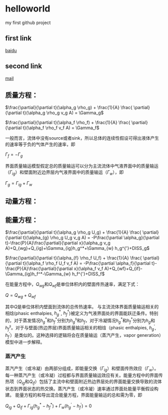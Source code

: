 # helloworld
my first github project

## first link
[baidu](http://www.baidu.com)

## second link
[mail](http://mail.163.com)

## 质量方程：

$\frac{\partial}{\partial t}(\alpha_g \rho_g) + \frac{1}{A} \frac{ \partial}{\partial t}(\alpha_g \rho_g v_g A) = \Gamma_g$

$\frac{\partial}{\partial t}(\alpha_f \rho_f) + \frac{1}{A} \frac{ \partial}{\partial t}(\alpha_f \rho_f v_f A) = \Gamma_f$

一般而言，流体中没有source或者sink，所以总体的连续性假设可得出液体产生的速率等于负的气体产生的速率，即

$\Gamma_f = -\Gamma_g$

界面质量输运模型假定总的质量输运可以分为主流流体中气液界面中的质量输运（$\Gamma_{ig}$）和壁面附近边界层内气液界面中的质量输运（$\Gamma_{w}$），即

$\Gamma_{g} = \Gamma_{ig} + \Gamma_{w}$

## 动量方程：

## 能量方程：
$\frac{\partial}{\partial t}(\alpha_g \rho_g U_g) + \frac{1}{A} \frac{ \partial}{\partial t}(\alpha_{g} \rho_g U_g v_g A) = -P\frac{\partial \alpha_g}{\partial t}-\frac{P}{A}\frac{\partial}{\partial x}(\alpha_g v_g A)+Q_{wg}+Q_{ig}+\Gamma_{ig}h_g^*+\Gamma_{w} h_g^{'}+DISS_g$

$\frac{\partial}{\partial t}(\alpha_{f} \rho_f U_f) + \frac{1}{A} \frac{ \partial}{\partial t}(\alpha_f \rho_f U_f v_f A) = -P\frac{\partial \alpha_f}{\partial t}-\frac{P}{A}\frac{\partial}{\partial x}(\alpha_f v_f A)+Q_{wf}+Q_{if}-\Gamma_{ig}h_f^*-\Gamma_{w} h_f^{'}+DISS_f$

在能量方程中，$Q_{wg}$和$Q_{wf}$是单位体积内的壁面传热速率，满足下式：

$Q=Q_{wg}+Q_{wf}$

其中$Q$是单位体积内壁面到流体的总传热速率。
与主流流体界面质量输运相关的相焓(phasic enthalpies, $h_g^*$, $h_f^*$)被定义为气液界面处的界面能跃迁条件。特别的，对于蒸发情况$h_g^*$和$h_f^*$分别为$h_g^s$和$h_f$，对于冷凝情况$h_g^*$和$h_f^*$分别为$h_g$和$h_f^s$。对于与壁面(热边界层)界面质量输运相关的相焓（phasic enthalpies, $h_g^{'}$, $h_f^{'}$）是类似的。这种选择的逻辑将会在质量输运（蒸汽产生，vapor generation）模型中进一步解释。

### 蒸汽产生
蒸汽产生（或冷凝）由两部分组成，即能量交换（$\Gamma_{ig}$）和壁面传热效应（$\Gamma_{w}$）。每一种蒸汽产生（或冷凝）过程都与界面质量输运效应有关。能量方程中的界面传热项（$Q_{ig}$和$Q_{if}$）包括了主流中和壁面附近热边界层处的界面能量交换导致的流体状态到界面状态的热交换。蒸汽产生（或冷凝）速率通过界面处能量平衡假设构建。
能量方程的和导出混合能量方程，界面能量输运的总和需为零，即

$Q_{ig}+Q_{if}+\Gamma_{ig}(h_g^*-h_f^*)+\Gamma_{w}(h_g^{'}-h_f^{'})=0$
